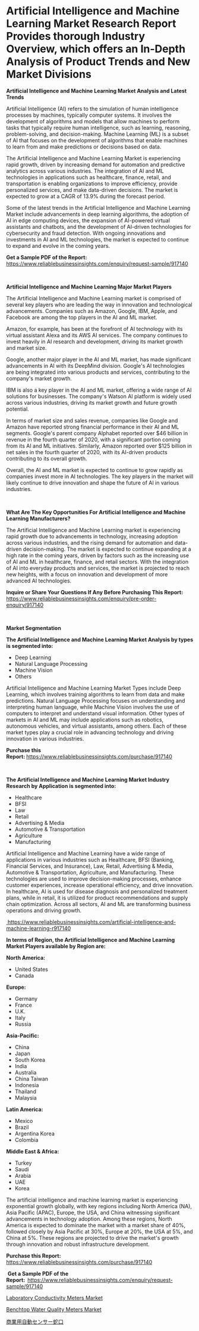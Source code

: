 <p><h1>Artificial Intelligence and Machine Learning Market Research Report Provides thorough Industry Overview, which offers an In-Depth Analysis of Product Trends and New Market Divisions</h1></p><p><strong>Artificial Intelligence and Machine Learning Market Analysis and Latest Trends</strong></p>
<p><p>Artificial Intelligence (AI) refers to the simulation of human intelligence processes by machines, typically computer systems. It involves the development of algorithms and models that allow machines to perform tasks that typically require human intelligence, such as learning, reasoning, problem-solving, and decision-making. Machine Learning (ML) is a subset of AI that focuses on the development of algorithms that enable machines to learn from and make predictions or decisions based on data.</p><p>The Artificial Intelligence and Machine Learning Market is experiencing rapid growth, driven by increasing demand for automation and predictive analytics across various industries. The integration of AI and ML technologies in applications such as healthcare, finance, retail, and transportation is enabling organizations to improve efficiency, provide personalized services, and make data-driven decisions. The market is expected to grow at a CAGR of 13.9% during the forecast period.</p><p>Some of the latest trends in the Artificial Intelligence and Machine Learning Market include advancements in deep learning algorithms, the adoption of AI in edge computing devices, the expansion of AI-powered virtual assistants and chatbots, and the development of AI-driven technologies for cybersecurity and fraud detection. With ongoing innovations and investments in AI and ML technologies, the market is expected to continue to expand and evolve in the coming years.</p></p>
<p><strong>Get a Sample PDF of the Report:&nbsp;</strong> <a href="https://www.reliablebusinessinsights.com/enquiry/request-sample/917140">https://www.reliablebusinessinsights.com/enquiry/request-sample/917140</a></p>
<p>&nbsp;</p>
<p><strong>Artificial Intelligence and Machine Learning Major Market Players</strong></p>
<p><p>The Artificial Intelligence and Machine Learning market is comprised of several key players who are leading the way in innovation and technological advancements. Companies such as Amazon, Google, IBM, Apple, and Facebook are among the top players in the AI and ML market.</p><p>Amazon, for example, has been at the forefront of AI technology with its virtual assistant Alexa and its AWS AI services. The company continues to invest heavily in AI research and development, driving its market growth and market size.</p><p>Google, another major player in the AI and ML market, has made significant advancements in AI with its DeepMind division. Google's AI technologies are being integrated into various products and services, contributing to the company's market growth.</p><p>IBM is also a key player in the AI and ML market, offering a wide range of AI solutions for businesses. The company's Watson AI platform is widely used across various industries, driving its market growth and future growth potential.</p><p>In terms of market size and sales revenue, companies like Google and Amazon have reported strong financial performance in their AI and ML segments. Google's parent company Alphabet reported over $46 billion in revenue in the fourth quarter of 2020, with a significant portion coming from its AI and ML initiatives. Similarly, Amazon reported over $125 billion in net sales in the fourth quarter of 2020, with its AI-driven products contributing to its overall growth.</p><p>Overall, the AI and ML market is expected to continue to grow rapidly as companies invest more in AI technologies. The key players in the market will likely continue to drive innovation and shape the future of AI in various industries.</p></p>
<p>&nbsp;</p>
<p><strong>What Are The Key Opportunities For Artificial Intelligence and Machine Learning Manufacturers?</strong></p>
<p><p>The Artificial Intelligence and Machine Learning market is experiencing rapid growth due to advancements in technology, increasing adoption across various industries, and the rising demand for automation and data-driven decision-making. The market is expected to continue expanding at a high rate in the coming years, driven by factors such as the increasing use of AI and ML in healthcare, finance, and retail sectors. With the integration of AI into everyday products and services, the market is projected to reach new heights, with a focus on innovation and development of more advanced AI technologies.</p></p>
<p><strong>Inquire or Share Your Questions If Any Before Purchasing This Report:</strong> <a href="https://www.reliablebusinessinsights.com/enquiry/pre-order-enquiry/917140">https://www.reliablebusinessinsights.com/enquiry/pre-order-enquiry/917140</a></p>
<p>&nbsp;</p>
<p><strong>Market Segmentation</strong></p>
<p><strong>The Artificial Intelligence and Machine Learning Market Analysis by types is segmented into:</strong></p>
<p><ul><li>Deep Learning</li><li>Natural Language Processing</li><li>Machine Vision</li><li>Others</li></ul></p>
<p><p>Artificial Intelligence and Machine Learning Market Types include Deep Learning, which involves training algorithms to learn from data and make predictions. Natural Language Processing focuses on understanding and interpreting human language, while Machine Vision involves the use of computers to interpret and understand visual information. Other types of markets in AI and ML may include applications such as robotics, autonomous vehicles, and virtual assistants, among others. Each of these market types play a crucial role in advancing technology and driving innovation in various industries.</p></p>
<p><strong>Purchase this Report:&nbsp;</strong><a href="https://www.reliablebusinessinsights.com/purchase/917140">https://www.reliablebusinessinsights.com/purchase/917140</a></p>
<p>&nbsp;</p>
<p><strong>The Artificial Intelligence and Machine Learning Market Industry Research by Application is segmented into:</strong></p>
<p><ul><li>Healthcare</li><li>BFSI</li><li>Law</li><li>Retail</li><li>Advertising & Media</li><li>Automotive & Transportation</li><li>Agriculture</li><li>Manufacturing</li></ul></p>
<p><p>Artificial Intelligence and Machine Learning have a wide range of applications in various industries such as Healthcare, BFSI (Banking, Financial Services, and Insurance), Law, Retail, Advertising & Media, Automotive & Transportation, Agriculture, and Manufacturing. These technologies are used to improve decision-making processes, enhance customer experiences, increase operational efficiency, and drive innovation. In healthcare, AI is used for disease diagnosis and personalized treatment plans, while in retail, it is utilized for product recommendations and supply chain optimization. Across all sectors, AI and ML are transforming business operations and driving growth.</p></p>
<p><a href="https://www.reliablebusinessinsights.com/artificial-intelligence-and-machine-learning-r917140">&nbsp;https://www.reliablebusinessinsights.com/artificial-intelligence-and-machine-learning-r917140</a></p>
<p><strong>In terms of Region, the Artificial Intelligence and Machine Learning Market Players available by Region are:</strong></p>
<p>
    <p> <strong> North America: </strong>
        <ul>
            <li>United States</li>
            <li>Canada</li>
        </ul>
        </p> 
    <p> <strong> Europe: </strong>
        <ul>
            <li>Germany</li>
            <li>France</li>
            <li>U.K.</li>
            <li>Italy</li>
            <li>Russia</li>
        </ul>
        </p> 
    <p> <strong> Asia-Pacific: </strong>
        <ul>
            <li>China</li>
            <li>Japan</li>
            <li>South Korea</li>
            <li>India</li>
            <li>Australia</li>
            <li>China Taiwan</li>
            <li>Indonesia</li>
            <li>Thailand</li>
            <li>Malaysia</li>
        </ul>
        </p> 
    <p> <strong> Latin America: </strong>
        <ul>
            <li>Mexico</li>
            <li>Brazil</li>
            <li>Argentina Korea</li>
            <li>Colombia</li>
        </ul>
        </p> 
    <p> <strong> Middle East & Africa: </strong>
        <ul>
            <li>Turkey</li>
            <li>Saudi</li>
            <li>Arabia</li>
            <li>UAE</li>
            <li>Korea</li>
        </ul>
    </p>
    </p>
<p><p>The artificial intelligence and machine learning market is experiencing exponential growth globally, with key regions including North America (NA), Asia Pacific (APAC), Europe, the USA, and China witnessing significant advancements in technology adoption. Among these regions, North America is expected to dominate the market with a market share of 40%, followed closely by Asia Pacific at 30%, Europe at 20%, the USA at 5%, and China at 5%. These regions are projected to drive the market's growth through innovation and robust infrastructure development.</p></p>
<p><strong>Purchase this Report: </strong><a href="https://www.reliablebusinessinsights.com/purchase/917140">https://www.reliablebusinessinsights.com/purchase/917140</a></p>
<p>&nbsp;<strong>Get a Sample PDF of the Report:&nbsp;&nbsp;</strong><a href="https://www.reliablebusinessinsights.com/enquiry/request-sample/917140">https://www.reliablebusinessinsights.com/enquiry/request-sample/917140</a></p>
<p><strong></strong></p>
<p><p><a href="https://github.com/mhrnetwork1/Market-Research-Report-List-1/blob/main/laboratory-conductivity-meters-market.md">Laboratory Conductivity Meters Market</a></p><p><a href="https://github.com/zcbxbnir25/Market-Research-Report-List-1/blob/main/benchtop-water-quality-meters-market.md">Benchtop Water Quality Meters Market</a></p><p><a href="https://github.com/FredaJerde/Market-Research-Report-List-1/blob/main/3526547170851.md">商業用自動センサー蛇口</a></p></p>